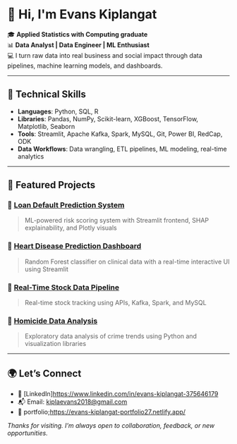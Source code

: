 # 👋 Hi, I'm Evans Kiplangat

🎓 **Applied Statistics with Computing graduate**  
📊 **Data Analyst | Data Engineer | ML Enthusiast**  
💻 I turn raw data into real business and social impact through data pipelines, machine learning models, and dashboards.

---

## 🔧 Technical Skills
- **Languages**: Python, SQL, R
- **Libraries**: Pandas, NumPy, Scikit-learn, XGBoost, TensorFlow, Matplotlib, Seaborn
- **Tools**: Streamlit, Apache Kafka, Spark, MySQL, Git, Power BI, RedCap, ODK
- **Data Workflows**: Data wrangling, ETL pipelines, ML modeling, real-time analytics

---

## 📂 Featured Projects
### 🔗 [Loan Default Prediction System](https://github.com/evans25575/-Loan-Default-Prediction-System)
> ML-powered risk scoring system with Streamlit frontend, SHAP explainability, and Plotly visuals

### 🔗 [Heart Disease Prediction Dashboard](https://github.com/evans25575/Heart-Disease-Prediction)
> Random Forest classifier on clinical data with a real-time interactive UI using Streamlit

### 🔗 [Real-Time Stock Data Pipeline](https://github.com/evans25575/Real-Time-Stock-Price-Analysis)
> Real-time stock tracking using APIs, Kafka, Spark, and MySQL

### 🔗 [Homicide Data Analysis](https://github.com/evans25575/Homicide-Data-Analysis)
> Exploratory data analysis of crime trends using Python and visualization libraries

---

## 🌍 Let’s Connect
- 🔗 [LinkedIn]https://www.linkedin.com/in/evans-kiplangat-375646179 
- 📬 Email: kiplaevans2018@gmail.com
- 🔧 portfolio;https://evans-kiplangat-portfolio27.netlify.app/

*Thanks for visiting. I’m always open to collaboration, feedback, or new opportunities.*
